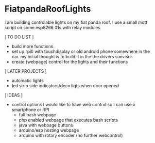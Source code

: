 # FiatpandaRoofLights
I am building controlable lights on my fiat panda roof. I use a small mqtt script on some esp8266 01s with relay modules.

[ TO DO LIST ]
- build more functions
- set up rpi0 with touchdisplay or old android phone somewhere in the car. my initial thought is to build it in the the drivers sunvisor.
- create (webpage) control for the lights and their functions

[ LATER PROJECTS ]
- automatic lights
- led strip side indicators/deco ligts when door opened

[ IDEAS ]
- control options
  I would like to have web control so I can use a smartphone or RPI
  - full bash webpage
  - php enabled webpage that executes bash scripts
  - java with webpage buttons
  - arduino/esp hosting webpage
  - arduino with rotary encoder (no further webcontrol)
